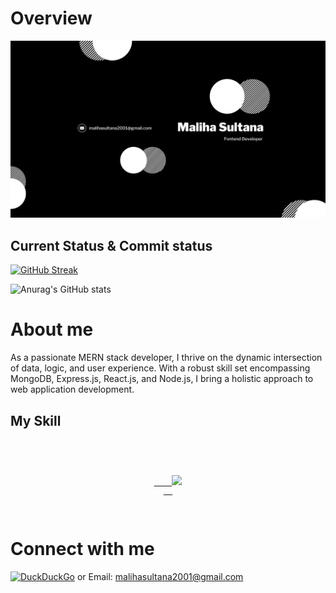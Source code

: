 # Overview

![The San Juan Mountains are beautiful!](/images/Maliha.png "San Juan Mountains")

## Current Status & Commit status

[![GitHub Streak](https://github-readme-streak-stats.herokuapp.com?user=MaLiHa1321&theme=dark&hide_border=true)](https://git.io/streak-stats)


![Anurag's GitHub stats](https://github-readme-stats.vercel.app/api?username=MaLiHa1321&theme=dark&show_icons=true)

# About me

As a passionate MERN stack developer, I thrive on the dynamic intersection of data, logic, and user experience. With a robust skill set encompassing MongoDB, Express.js, React.js, and Node.js, I bring a holistic approach to web application development.

## My Skill
<code>
<p align="center">
  <a href="https://skillicons.dev">
    <img src="https://skillicons.dev/icons?i=git,html,css,react,js,nodejs,c,mongo,express" />
  </a>
</p>
</code>


# Connect with me

[![DuckDuckGo](https://img.shields.io/badge/Visit-Linkdin-brightgreen)](https://www.linkedin.com/in/maliha-sultana-2175a7263?utm_source=share&utm_campaign=share_via&utm_content=profile&utm_medium=android_app)
or Email: malihasultana2001@gmail.com



